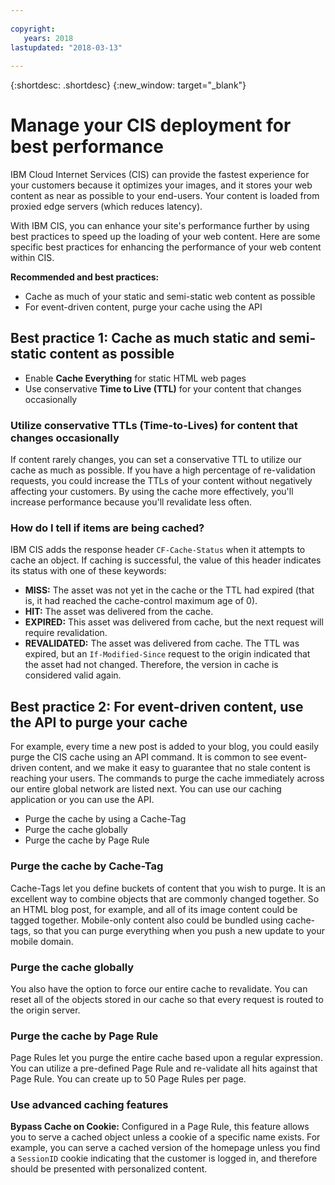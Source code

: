 ```yaml
---
  
copyright:
   years: 2018
lastupdated: "2018-03-13"
 
---
```


{:shortdesc: .shortdesc}
{:new_window: target="_blank"}


# Manage your CIS deployment for best performance

IBM Cloud Internet Services (CIS) can provide the fastest experience for your customers because it optimizes your images, and it stores your web content as near as possible to your end-users. Your content is loaded from proxied edge servers (which reduces latency).

With IBM CIS, you can enhance your site's performance further by using best practices to speed up the loading of your web content. Here are some specific best practices for enhancing the performance of your web content within CIS.

**Recommended and best practices:**

 * Cache as much of your static and semi-static web content as possible
 * For event-driven content, purge your cache using the API
 
## Best practice 1: Cache as much static and semi-static content as possible

  * Enable **Cache Everything** for static HTML web pages
  * Use conservative **Time to Live (TTL)** for your content that changes occasionally

### Utilize conservative TTLs (Time-to-Lives) for content that changes occasionally
If content rarely changes, you can set a conservative TTL to utilize our cache as much as possible. If you have a high percentage of re-validation requests, you could increase the TTLs of your content without negatively affecting your customers. By using the cache more effectively, you'll increase performance because you'll revalidate less often.

### How do I tell if items are being cached?
IBM CIS adds the response header `CF-Cache-Status` when it attempts to cache an object. If caching is successful, the value of this header indicates its status with one of these keywords:

* **MISS:** The asset was not yet in the cache or the TTL had expired (that is, it had reached the cache-control maximum age of 0).
* **HIT:** The asset was delivered from the cache.
* **EXPIRED:** This asset was delivered from cache, but the next request will require revalidation.
* **REVALIDATED:** The asset was delivered from cache. The TTL was expired, but an `If-Modified-Since` request to the origin indicated that the asset had not changed. Therefore, the version in cache is considered valid again.

## Best practice 2: For event-driven content, use the API to purge your cache
For example, every time a new post is added to your blog, you could easily purge the CIS cache using an API command. It is common to see event-driven content, and we make it easy to guarantee that no stale content is reaching your users. The  commands to purge the cache immediately across our entire global network are listed next. You can use our caching application or you can use the API.

  * Purge the cache by using a Cache-Tag
  * Purge the cache globally
  * Purge the cache by Page Rule

### Purge the cache by Cache-Tag
Cache-Tags let you define buckets of content that you wish to purge. It is an excellent way to combine objects that are commonly changed together. So an HTML blog post, for example, and all of its image content could be tagged together. Mobile-only content also could be bundled using cache-tags, so that you can purge everything when you push a new update to your mobile domain.

### Purge the cache globally
You also have the option to force our entire cache to revalidate. You can reset all of the objects stored in our cache so that every request is routed to the origin server.

### Purge the cache by Page Rule
Page Rules let you purge the entire cache based upon a regular expression. You can utilize a pre-defined Page Rule and re-validate all hits against that Page Rule. You can create up to 50 Page Rules per page.

### Use advanced caching features

**Bypass Cache on Cookie:** Configured in a Page Rule, this feature allows you to serve a cached object unless a cookie of a specific name exists. For example, you can serve a cached version of the homepage unless you find a `SessionID` cookie indicating that the customer is logged in, and therefore should be presented with personalized content.
